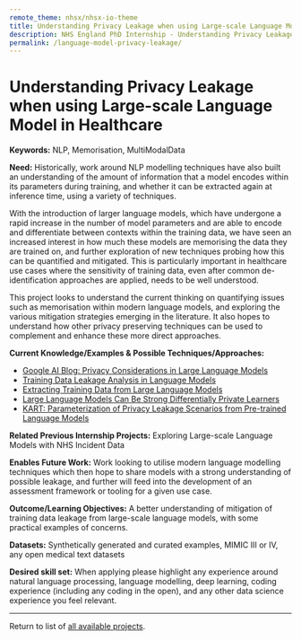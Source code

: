 ```yaml
---
remote_theme: nhsx/nhsx-io-theme
title: Understanding Privacy Leakage when using Large-scale Language Model in Healthcare
description: NHS England PhD Internship - Understanding Privacy Leakage when using Large-scale Language Model in Healthcare
permalink: /language-model-privacy-leakage/
---
```


# Understanding Privacy Leakage when using Large-scale Language Model in Healthcare

**Keywords:**  NLP, Memorisation, MultiModalData

**Need:**  Historically, work around NLP modelling techniques have also built an understanding of the amount of information that a model encodes within its parameters during training, and whether it can be extracted again at inference time, using a variety of techniques.  

With the introduction of larger language models, which have undergone a rapid increase in the number of model parameters and are able to encode and differentiate between contexts within the training data, we have seen an increased interest in how much these models are memorising the data they are trained on, and further exploration of new techniques probing how this can be quantified and mitigated.  This is particularly important in healthcare use cases where the sensitivity of training data, even after common de-identification approaches are applied, needs to be well understood.

This project looks to understand the current thinking on quantifying issues such as memorisation within modern language models, and exploring the various mitigation strategies emerging in the literature.  It also hopes to understand how other privacy preserving techniques can be used to complement and enhance these more direct approaches.

**Current Knowledge/Examples & Possible Techniques/Approaches:**
- [Google AI Blog: Privacy Considerations in Large Language Models](https://ai.googleblog.com/2020/12/privacy-considerations-in-large.html)
- [Training Data Leakage Analysis in Language Models](https://arxiv.org/abs/2101.05405)
- [Extracting Training Data from Large Language Models](https://arxiv.org/abs/2012.07805)
- [Large Language Models Can Be Strong Differentially Private Learners](https://arxiv.org/abs/2110.05679)
- [KART: Parameterization of Privacy Leakage Scenarios from Pre-trained Language Models](https://arxiv.org/abs/2101.00036)


**Related Previous Internship Projects:** Exploring Large-scale Language Models with NHS Incident Data

**Enables Future Work:**  Work looking to utilise modern language modelling techniques which then hope to share models with a strong understanding of possible leakage, and further will feed into the development of an assessment framework or tooling for a given use case.

**Outcome/Learning Objectives:**  A better understanding of mitigation of training data leakage from large-scale language models, with some practical examples of concerns.

**Datasets:**  Synthetically generated and curated examples, MIMIC III or IV, any open medical text datasets

**Desired skill set:**  When applying please highlight any experience around natural language processing, language modelling, deep learning, coding experience (including any coding in the open), and any other data science experience you feel relevant.


---
Return to list of [all available projects](https://nhsx.github.io/nhsx-internship-projects/).
